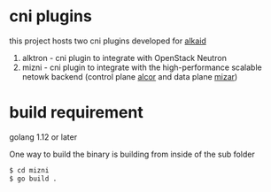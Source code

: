 # cni plugins
this project hosts two cni plugins developed for [alkaid](https://github.com/futurewei-cloud/alkaid.git)
1. alktron - cni plugin to integrate with OpenStack Neutron
1. mizni - cni plugin to integrate with the high-performance scalable netowk backend (control plane [alcor](https://github.com/futurewei-cloud/AlcorControlAgent.git) and data plane [mizar](https://github.com/futurewei-cloud/Mizar.git)) 

# build requirement
golang 1.12 or later

One way to build the binary is building from inside of the sub folder
```bash
$ cd mizni
$ go build .
```